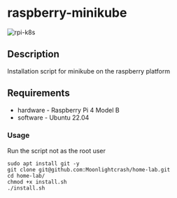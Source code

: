 # raspberry-minikube
![rpi-k8s](https://www.grignola.ch/images/blog/kubernetes-raspberry/logo.png)
## Description
Installation script for minikube on the raspberry platform
## Requirements
* hardware - Raspberry Pi 4 Model B
* software - Ubuntu 22.04
### Usage
Run the script not as the root user
```ShellSession
sudo apt install git -y
git clone git@github.com:Moonlightcrash/home-lab.git
cd home-lab/
chmod +x install.sh
./install.sh
```

